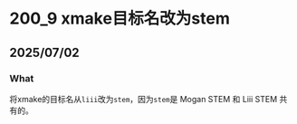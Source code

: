# 200_9 xmake目标名改为stem
## 2025/07/02
### What
将xmake的目标名从`liii`改为`stem`，因为`stem`是 Mogan STEM 和 Liii STEM 共有的。
